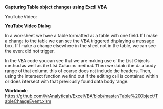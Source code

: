 **Capturing Table object changes using Excdl VBA**

YouTube Video:

**YouTube Video Dialog**

In a worksheet we have a table formatted as a table with one field. If I make a change to the table we can see the VBA triggered displaying a message box. If I make a change elsewhere in the sheet not in the table, we can see the event did not trigger.

In the VBA code you can see that we are making use of the List Objects method as well as the List Columns method. Then we obtain the data body range of that column. this of course does not include the headers. Then, using the intersect function we find out if the editing cell is contained within or does intersect with that previously found data body range. 

**Workbook**: https://github.com/MrAnalyticals/ExcelVBA/blob/master/Table%20Object/TableChangeEvent.xlsm

